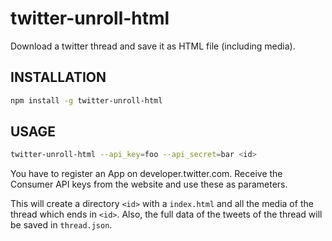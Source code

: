 # twitter-unroll-html
Download a twitter thread and save it as HTML file (including media).

## INSTALLATION
```sh
npm install -g twitter-unroll-html
```

## USAGE
```sh
twitter-unroll-html --api_key=foo --api_secret=bar <id>
```

You have to register an App on developer.twitter.com. Receive the Consumer API keys from the website and use these as parameters.

This will create a directory `<id>` with a `index.html` and all the media of the thread which ends in `<id>`. Also, the full data of the tweets of the thread will be saved in `thread.json`.
